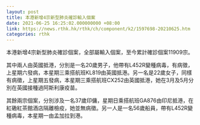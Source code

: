 ```yaml
---
layout: post
title: 本港新增4宗新型肺炎確診輸入個案
date: 2021-06-25 16:25:02.000000000 +08:00
link: https://news.rthk.hk/rthk/ch/component/k2/1597698-20210625.htm
categories: rthk
---
```


本港新增4宗新型肺炎確診個案，全部屬輸入個案，至今累計確診個案11909宗。

其中兩人由英國抵港，分別是一名20歲男子，他帶有L452R變種病毒，有病徵，上星期六發病，本星期三乘搭航班KL819由英國抵港。另一名是22歲女子，同樣有病徵，上星期五發病，本星期三乘搭航班CX252由英國抵港，她在3月及5月分別在英國接種過阿斯利康疫苗。

其餘兩宗個案，分別涉及一名37歲印傭，星期日乘搭航班GA876由印尼抵港，在紅磡紅茶館酒店隔離檢疫，她並無病徵。另一人是一名56歲船員，帶有L452R變種病毒，本星期一由孟加拉到港。
